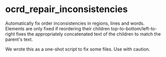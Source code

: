 # ocrd_repair_inconsistencies

Automatically fix order inconsistencies in regions, lines and words. Elements
are only fixed if reordering their children top-to-bottom/left-to-right fixes
the appropriately concatenated text of the children to match the parent's text.

We wrote this as a one-shot script to fix some files. Use with caution.
